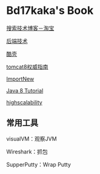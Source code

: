 Bd17kaka's Book
=======

[搜索技术博客－淘宝](http://www.searchtb.com/)

[后端技术](http://timyang.net/architecture/)

[酷壳](http://coolshell.cn/)

[tomcat8权威指南](http://wiki.jikexueyuan.com/project/tomcat/deployer.html)

[ImportNew](http://www.importnew.com/)

[Java 8 Tutorial](http://winterbe.com/posts/2014/03/16/java-8-tutorial/)

[highscalability](http://highscalability.com/)

## 常用工具

visualVM：观察JVM

Wireshark：抓包

SupperPutty：Wrap Putty